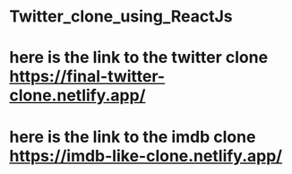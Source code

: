 # Twitter_clone_using_ReactJs

# here is the link to the twitter clone https://final-twitter-clone.netlify.app/

# here is the link to the imdb clone https://imdb-like-clone.netlify.app/
